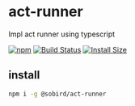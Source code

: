 # act-runner
Impl act runner using typescript

[![npm][npm]][npm-url]
[![Build Status][build-status]][build-status-url]
[![Install Size][size]][size-url]

<!-- Badges -->

[npm]: https://img.shields.io/npm/v/@sobird/act-runner.svg
[npm-url]: https://www.npmjs.com/package/@sobird/act-runner
[build-status]: https://img.shields.io/github/actions/workflow/status/sobird/act-runner/release-please.yml?label=CI&logo=github
[build-status-url]: https://github.com/sobird/act-runner/actions
[size]: https://packagephobia.com/badge?p=@sobird/act-runner
[size-url]: https://packagephobia.com/result?p=@sobird/act-runner



## install

```sh
npm i -g @sobird/act-runner
```
